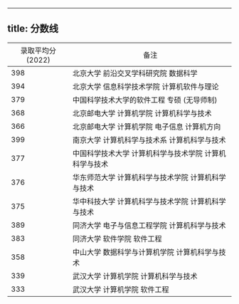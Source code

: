 
---
title: 分数线
---

<style>
th {
  font-weight: normal;
}
tbody th:nth-child(2) {
  text-align: left;
}
</style>

| 录取平均分 (2022) | 备注 |
| - | - |
| 398 | 北京大学 前沿交叉学科研究院 数据科学 |
| 394 | 北京大学 信息科学技术学院 计算机软件与理论
| 379 | 中国科学技术大学的软件工程 专硕 (无导师制)
| 368 | 北京邮电大学 计算机学院 计算机科学与技术
| 366 | 北京邮电大学 计算机学院 电子信息 计算机方向
| 399 | 南京大学 计算机科学与技术系 计算机科学与技术
| 377 | 中国科学技术大学 计算机科学与技术学院 计算机科学与技术
| 376 | 华东师范大学 计算机科学与技术学院 计算机科学与技术
| 375 | 华中科技大学 计算机科学与技术学院 计算机科学与技术
| 389 | 同济大学 电子与信息工程学院 计算机科学与技术
| 383 | 同济大学 软件学院 软件工程
| 358 | 中山大学 数据科学与计算机学院 计算机科学与技术
| 339 | 武汉大学 计算机学院 计算机科学与技术
| 333 | 武汉大学 计算机学院 软件工程
